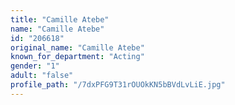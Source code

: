 ```yaml
---
title: "Camille Atebe"
name: "Camille Atebe"
id: "206618"
original_name: "Camille Atebe"
known_for_department: "Acting"
gender: "1"
adult: "false"
profile_path: "/7dxPFG9T31rOUOkKN5bBVdLvLiE.jpg"
---
```


